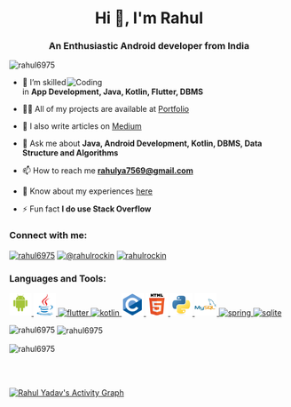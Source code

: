 <h1 align="center">Hi 👋, I'm Rahul</h1>
<h3 align="center">An Enthusiastic Android developer from India</h3>


<p align="left"> <img src="https://komarev.com/ghpvc/?username=rahul6975&label=Profile%20views&color=0e75b6&style=flat" alt="rahul6975" /> </p>
<img align="right" alt="Coding" width="400" src="https://media.giphy.com/media/odmqozPudZor6yF3VK/giphy.gif">


- 🌱 I’m skilled in **App Development, Java, Kotlin, Flutter, DBMS**

- 👨‍💻 All of my projects are available at [Portfolio](https://rahul6975.github.io/#/)

- 📝 I also write articles on [Medium](https://rahulrockin.medium.com)

- 💬 Ask me about **Java, Android Development, Kotlin, DBMS, Data Structure and Algorithms**

- 📫 How to reach me **rahulya7569@gmail.com**

- 📄 Know about my experiences [here](https://drive.google.com/file/d/1Dn5QJa4hQeOA1gyShvzw4RY6-9t6BIV4/view)

- ⚡ Fun fact **I do use Stack Overflow**

<h3 align="left">Connect with me:</h3>
<p align="left">
<a href="https://linkedin.com/in/rahul6975" target="blank"><img align="center" src="https://cdn.jsdelivr.net/npm/simple-icons@3.0.1/icons/linkedin.svg" alt="rahul6975" height="30" width="40" /></a>
<a href="https://medium.com/@rahulrockin" target="blank"><img align="center" src="https://cdn.jsdelivr.net/npm/simple-icons@3.0.1/icons/medium.svg" alt="@rahulrockin" height="30" width="40" /></a>
<a href="https://www.hackerrank.com/rahulrockin" target="blank"><img align="center" src="https://img.shields.io/badge/-Hackerrank-2EC866?style=for-the-badge&logo=HackerRank&logoColor=white" alt="rahulrockin" height="30" width="130" /></a>
</p>

<h3 align="left">Languages and Tools:</h3>
<p align="left"> <a href="https://developer.android.com" target="_blank"> <img src="https://raw.githubusercontent.com/devicons/devicon/master/icons/android/android-original-wordmark.svg" alt="android" width="40" height="40"/> </a> 
  <a href="https://www.java.com" target="_blank"> <img src="https://raw.githubusercontent.com/devicons/devicon/master/icons/java/java-original.svg" alt="java" width="40" height="40"/> </a><a href="https://flutter.dev" target="_blank"> <img src="https://img.icons8.com/color/48/000000/flutter.png" alt="flutter" width="40" height="40"/> </a><a href="https://kotlinlang.org" target="_blank"> <img src="https://www.vectorlogo.zone/logos/kotlinlang/kotlinlang-icon.svg" alt="kotlin" width="40" height="40"/> </a><a href="https://www.cprogramming.com/" target="_blank"> <img src="https://raw.githubusercontent.com/devicons/devicon/master/icons/c/c-original.svg" alt="c" width="40" height="40"/> </a> <a href="https://www.w3.org/html/" target="_blank"> <img src="https://raw.githubusercontent.com/devicons/devicon/master/icons/html5/html5-original-wordmark.svg" alt="html5" width="40" height="40"/> </a>  <a href="https://www.python.org" target="_blank"> <img src="https://raw.githubusercontent.com/devicons/devicon/master/icons/python/python-original.svg" alt="python" width="40" height="40"/> </a>  <a href="https://www.mysql.com/" target="_blank"> <img src="https://raw.githubusercontent.com/devicons/devicon/master/icons/mysql/mysql-original-wordmark.svg" alt="mysql" width="40" height="40"/> </a>
<a href="https://spring.io/" target="_blank"> <img src="https://www.vectorlogo.zone/logos/springio/springio-icon.svg" alt="spring" width="40" height="40"/> </a><a href="https://www.sqlite.org/" target="_blank"> <img src="https://www.vectorlogo.zone/logos/sqlite/sqlite-icon.svg" alt="sqlite" width="40" height="40"/> </a></p> 

<p><img align="left" src="https://github-readme-stats.vercel.app/api/top-langs?username=rahul6975&show_icons=true&locale=en&layout=compact" alt="rahul6975" /></p>

<p>&nbsp;<img align="center" src="https://github-readme-stats.vercel.app/api?username=rahul6975&show_icons=true&locale=en" alt="rahul6975" /></p>

<p><img align="center" src="https://github-readme-streak-stats.herokuapp.com/?user=rahul6975&" alt="rahul6975" /></p>

<br/>

<br/>

<a href="https://github.com/rahul6975/github-readme-activity-graph"><img alt="Rahul Yadav's Activity Graph" src="https://activity-graph.herokuapp.com/graph?username=rahul6975&bg_color=0D1117&color=5BCDEC&line=5BCDEC&point=FFFFFF&hide_border=true" /></a>

<br/>
<br/>
